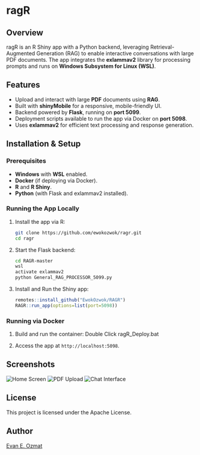 # ragR

## Overview
ragR is an R Shiny app with a Python backend, leveraging Retrieval-Augmented Generation (RAG) to enable interactive conversations with large PDF documents. The app integrates the **exlammav2** library for processing prompts and runs on **Windows Subsystem for Linux (WSL)**.

## Features
- Upload and interact with large **PDF** documents using **RAG**.
- Built with **shinyMobile** for a responsive, mobile-friendly UI.
- Backend powered by **Flask**, running on **port 5099**.
- Deployment scripts available to run the app via Docker on **port 5098**.
- Uses **exlammav2** for efficient text processing and response generation.

## Installation & Setup
### Prerequisites
- **Windows** with **WSL** enabled.
- **Docker** (if deploying via Docker).
- **R** and **R Shiny**.
- **Python** (with Flask and exlammav2 installed).

### Running the App Locally
1. Install the app via R:
   ```sh
   git clone https://github.com/ewokozwok/ragr.git
   cd ragr
   ```
2. Start the Flask backend:
   ```sh
   cd RAGR-master
   wsl
   activate exlammav2
   python General_RAG_PROCESSOR_5099.py
   ```
3. Install and Run the Shiny app:
   ```r
   remotes::install_github("EwokOzwok/RAGR")
   RAGR::run_app(options=list(port=5098))
   ```

### Running via Docker
1. Build and run the container:
   Double Click ragR_Deploy.bat

2. Access the app at `http://localhost:5098`.

## Screenshots
![Home Screen](screenshots/home.png)
![PDF Upload](screenshots/upload.png)
![Chat Interface](screenshots/chat.png)

## License
This project is licensed under the Apache License.

## Author
[Evan E. Ozmat](https://evanozmat.com/card)

